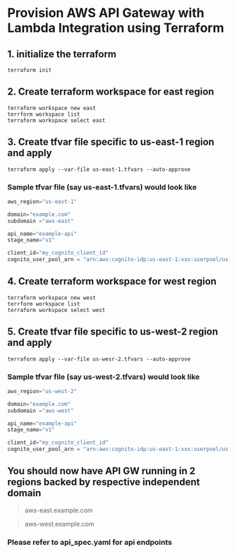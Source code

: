 # Provision AWS API Gateway with Lambda Integration using Terraform

## 1. initialize the terraform 
```
terraform init
```

## 2. Create terraform workspace for east region
```
terraform workspace new east
terrform workspace list
terraform workspace select east
```

## 3. Create tfvar file specific to us-east-1 region and apply
```
terraform apply --var-file us-east-1.tfvars --auto-approve
```

### Sample tfvar file (say us-east-1.tfvars) would look like
```terraform
aws_region="us-east-1"

domain="example.com"
subdomain ="aws-east"

api_name="example-api"
stage_name="v1"

client_id="my_cognito_client_id"
cognito_user_pool_arn = "arn:aws:cognito-idp:us-east-1:xxx:userpool/us-east-1_ABCD"
```

## 4. Create terraform workspace for west region
```
terraform workspace new west
terrform workspace list
terraform workspace select west
```

## 5. Create tfvar file specific to us-west-2 region and apply
```
terraform apply --var-file us-wesr-2.tfvars --auto-approve
```

### Sample tfvar file (say us-west-2.tfvars) would look like
```terraform
aws_region="us-west-2"

domain="example.com"
subdomain ="aws-west"

api_name="example-api"
stage_name="v1"

client_id="my_cognito_client_id"
cognito_user_pool_arn = "arn:aws:cognito-idp:us-east-1:xxx:userpool/us-east-1_ABCD"
```

## You should now have API GW running in 2 regions backed by respective independent domain
>aws-east.example.com

>aws-west.example.com

### Please refer to api_spec.yaml for api endpoints
